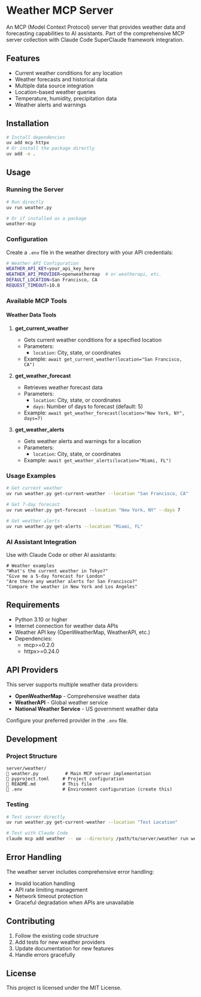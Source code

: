 # Weather MCP Server

An MCP (Model Context Protocol) server that provides weather data and forecasting capabilities to AI assistants. Part of the comprehensive MCP server collection with Claude Code SuperClaude framework integration.

## Features

- Current weather conditions for any location
- Weather forecasts and historical data
- Multiple data source integration
- Location-based weather queries
- Temperature, humidity, precipitation data
- Weather alerts and warnings

## Installation

```bash
# Install dependencies
uv add mcp httpx
# Or install the package directly
uv add -e .
```

## Usage

### Running the Server

```bash
# Run directly
uv run weather.py

# Or if installed as a package
weather-mcp
```

### Configuration

Create a `.env` file in the weather directory with your API credentials:

```bash
# Weather API Configuration
WEATHER_API_KEY=your_api_key_here
WEATHER_API_PROVIDER=openweathermap  # or weatherapi, etc.
DEFAULT_LOCATION=San Francisco, CA
REQUEST_TIMEOUT=10.0
```

### Available MCP Tools

#### Weather Data Tools

1. **get_current_weather**
   - Gets current weather conditions for a specified location
   - Parameters:
     - `location`: City, state, or coordinates
   - Example: `await get_current_weather(location="San Francisco, CA")`

2. **get_weather_forecast**
   - Retrieves weather forecast data
   - Parameters:
     - `location`: City, state, or coordinates
     - `days`: Number of days to forecast (default: 5)
   - Example: `await get_weather_forecast(location="New York, NY", days=7)`

3. **get_weather_alerts**
   - Gets weather alerts and warnings for a location
   - Parameters:
     - `location`: City, state, or coordinates
   - Example: `await get_weather_alerts(location="Miami, FL")`

### Usage Examples

```bash
# Get current weather
uv run weather.py get-current-weather --location "San Francisco, CA"

# Get 7-day forecast
uv run weather.py get-forecast --location "New York, NY" --days 7

# Get weather alerts
uv run weather.py get-alerts --location "Miami, FL"
```

### AI Assistant Integration

Use with Claude Code or other AI assistants:

```
# Weather examples
"What's the current weather in Tokyo?"
"Give me a 5-day forecast for London"
"Are there any weather alerts for San Francisco?"
"Compare the weather in New York and Los Angeles"
```

## Requirements

- Python 3.10 or higher
- Internet connection for weather data APIs
- Weather API key (OpenWeatherMap, WeatherAPI, etc.)
- Dependencies:
  - mcp>=0.2.0
  - httpx>=0.24.0

## API Providers

This server supports multiple weather data providers:

- **OpenWeatherMap** - Comprehensive weather data
- **WeatherAPI** - Global weather service
- **National Weather Service** - US government weather data

Configure your preferred provider in the `.env` file.

## Development

### Project Structure

```
server/weather/
   weather.py          # Main MCP server implementation
   pyproject.toml     # Project configuration
   README.md          # This file
   .env               # Environment configuration (create this)
```

### Testing

```bash
# Test server directly
uv run weather.py get-current-weather --location "Test Location"

# Test with Claude Code
claude mcp add weather -- uv --directory /path/to/server/weather run weather.py
```

## Error Handling

The weather server includes comprehensive error handling:

- Invalid location handling
- API rate limiting management
- Network timeout protection
- Graceful degradation when APIs are unavailable

## Contributing

1. Follow the existing code structure
2. Add tests for new weather providers
3. Update documentation for new features
4. Handle errors gracefully

## License

This project is licensed under the MIT License.